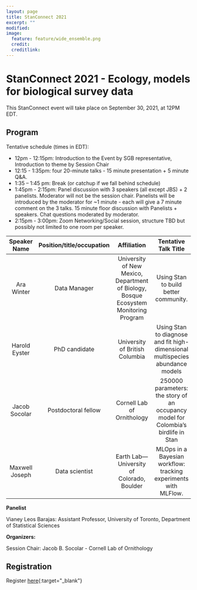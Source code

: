 ```yaml
---
layout: page
title: StanConnect 2021
excerpt: ""
modified:
image:
  feature: feature/wide_ensemble.png
  credit:
  creditlink:
---
```



# StanConnect 2021 - Ecology, models for biological survey data

This StanConnect event will take place on September 30, 2021, at 12PM EDT.

## Program

Tentative schedule (times in EDT):

-	12pm - 12:15pm: Introduction to the Event by SGB representative, Introduction to theme by Session Chair
-	12:15 - 1:35pm: four 20-minute talks - 15 minute presentation + 5 minute Q&A.
-	1:35 – 1:45 pm: Break (or catchup if we fall behind schedule)
-	1:45pm - 2:15pm: Panel discussion with 3 speakers (all except JBS) + 2 panelists. Moderator will not be the session chair. Panelists will be introduced by the moderator for ~1 minute - each will give a 7 minute comment on the 3 talks. 15 minute floor discussion with Panelists + speakers. Chat questions moderated by moderator.
-	2:15pm - 3:00pm: Zoom Networking/Social session, structure TBD but possibly not limited to one room per speaker.

| Speaker Name | Position/title/occupation | Affiliation | Tentative Talk Title |
|:-:|:-:|:-:|:-:|
| Ara Winter | Data Manager |  University of New Mexico, Department of Biology, Bosque Ecosystem Monitoring Program | Using Stan to build better community. |
| Harold Eyster | PhD candidate | University of British Columbia | Using Stan to diagnose and fit high-dimensional multispecies abundance models |
| Jacob Socolar | Postdoctoral fellow | Cornell Lab of Ornithology | 250000 parameters: the story of an occupancy model for Colombia’s birdlife in Stan |
| Maxwell Joseph | Data scientist | Earth Lab—University of Colorado, Boulder | MLOps in a Bayesian workflow: tracking experiments with MLFlow. |

**Panelist**

Vianey Leos Barajas: Assistant Professor, University of Toronto, Department of Statistical Sciences

**Organizers:**

Session Chair: Jacob B. Socolar - Cornell Lab of Ornithology

## Registration

Register [here](https://www.eventbrite.com/e/158476919733){:target="_blank"} 
